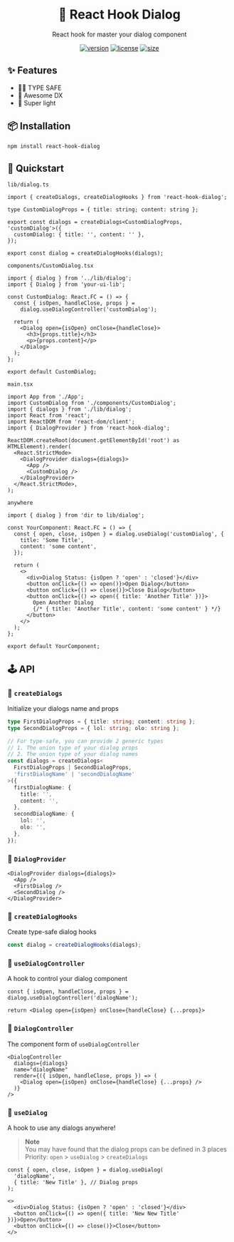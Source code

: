 <div align="center">

# 💬 React Hook Dialog

React hook for master your dialog component

[![version](https://img.shields.io/npm/v/react-hook-dialog?style=for-the-badge)](https://www.npmjs.com/package/react-hook-dialog)
[![license](https://img.shields.io/npm/l/react-hook-dialog?style=for-the-badge)](https://github.com/jsun969/react-hook-dialog/blob/main/LICENSE)
[![size](https://img.shields.io/bundlephobia/minzip/react-hook-dialog?style=for-the-badge)](https://bundlephobia.com/result?p=react-hook-dialog)

</div>

## ✨ Features

- 🧙‍♂️ TYPE SAFE
- 🐎 Awesome DX
- 🍃 Super light

## 📦 Installation

```bash
npm install react-hook-dialog
```

## 🎉 Quickstart

`lib/dialog.ts`

```tsx
import { createDialogs, createDialogHooks } from 'react-hook-dialog';

type CustomDialogProps = { title: string; content: string };

export const dialogs = createDialogs<CustomDialogProps, 'customDialog'>({
  customDialog: { title: '', content: '' },
});

export const dialog = createDialogHooks(dialogs);
```

`components/CustomDialog.tsx`

```tsx
import { dialog } from '../lib/dialog';
import { Dialog } from 'your-ui-lib';

const CustomDialog: React.FC = () => {
  const { isOpen, handleClose, props } =
    dialog.useDialogController('customDialog');

  return (
    <Dialog open={isOpen} onClose={handleClose}>
      <h3>{props.title}</h3>
      <p>{props.content}</p>
    </Dialog>
  );
};

export default CustomDialog;
```

`main.tsx`

```tsx
import App from './App';
import CustomDialog from './components/CustomDialog';
import { dialogs } from './lib/dialog';
import React from 'react';
import ReactDOM from 'react-dom/client';
import { DialogProvider } from 'react-hook-dialog';

ReactDOM.createRoot(document.getElementById('root') as HTMLElement).render(
  <React.StrictMode>
    <DialogProvider dialogs={dialogs}>
      <App />
      <CustomDialog />
    </DialogProvider>
  </React.StrictMode>,
);
```

`anywhere`

```tsx
import { dialog } from 'dir to lib/dialog';

const YourComponent: React.FC = () => {
  const { open, close, isOpen } = dialog.useDialog('customDialog', {
    title: 'Some Title',
    content: 'some content',
  });

  return (
    <>
      <div>Dialog Status: {isOpen ? 'open' : 'closed'}</div>
      <button onClick={() => open()}>Open Dialog</button>
      <button onClick={() => close()}>Close Dialog</button>
      <button onClick={() => open({ title: 'Another Title' })}>
        Open Another Dialog
        {/* { title: 'Another Title', content: 'some content' } */}
      </button>
    </>
  );
};

export default YourComponent;
```

## 🕹 API

### 🔗 `createDialogs`

Initialize your dialogs name and props

```ts
type FirstDialogProps = { title: string; content: string };
type SecondDialogProps = { lol: string; olo: string };

// For type-safe, you can provide 2 generic types
// 1. The union type of your dialog props
// 2. The union type of your dialog names
const dialogs = createDialogs<
  FirstDialogProps | SecondDialogProps,
  'firstDialogName' | 'secondDialogName'
>({
  firstDialogName: {
    title: '',
    content: '',
  },
  secondDialogName: {
    lol: '',
    olo: '',
  },
});
```

### 🔗 `DialogProvider`

```tsx
<DialogProvider dialogs={dialogs}>
  <App />
  <FirstDialog />
  <SecondDialog />
</DialogProvider>
```

### 🔗 `createDialogHooks`

Create type-safe dialog hooks

```ts
const dialog = createDialogHooks(dialogs);
```

### 🔗 `useDialogController`

A hook to control your dialog component

```tsx
const { isOpen, handleClose, props } = dialog.useDialogController('dialogName');

return <Dialog open={isOpen} onClose={handleClose} {...props}>
```

### 🔗 `DialogController`

The component form of `useDialogController`

```tsx
<DialogController
  dialogs={dialogs}
  name="dialogName"
  render={({ isOpen, handleClose, props }) => (
    <Dialog open={isOpen} onClose={handleClose} {...props} />
  )}
/>
```

### 🔗 `useDialog`

A hook to use any dialogs anywhere!

> **Note**  
> You may have found that the dialog props can be defined in 3 places  
> Priority: `open` > `useDialog` > `createDialogs`

```tsx
const { open, close, isOpen } = dialog.useDialog(
  'dialogName',
  { title: 'New Title' }, // Dialog props
);
```

```tsx
<>
  <div>Dialog Status: {isOpen ? 'open' : 'closed'}</div>
  <button onClick={() => open({ title: 'New New Title' })}>Open</button>
  <button onClick={() => close()}>Close</button>
</>
```
